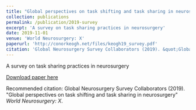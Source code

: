 ```yaml
---
title: "Global perspectives on task shifting and task sharing in neurosurgery"
collection: publications
permalink: /publication/2019-survey
excerpt: 'A survey on task sharing practices in neurosurgery'
date: 2019-11-01
venue: 'World Neurosurgery: X'
paperurl: 'http://conorkeogh.net/files/keogh19_survey.pdf'
citation: 'Global Neurosurgery Survey Collaborators (2019). &quot;Global perspectives on task shifting and task sharing in neurosurgery&quot; <i>World Neurosurgery: X</i>.'
---
```


A survey on task sharing practices in neurosurgery

[Download paper here](http://conorkeogh.net/files/keogh19_survey.pdf)

Recommended citation: Global Neurosurgery Survey Collaborators (2019). "Global perspectives on task shifting and task sharing in neurosurgery" <i>World Neurosurgery: X</i>.


